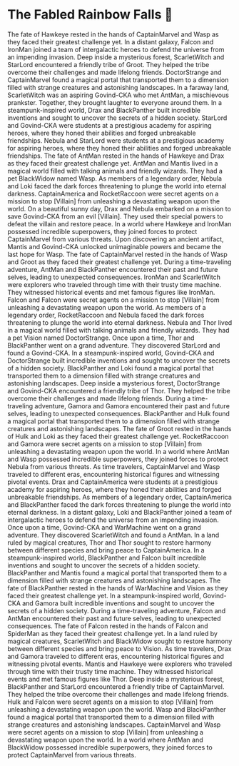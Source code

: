 # The Fabled Rainbow Falls :microphone: 

The fate of Hawkeye rested in the hands of CaptainMarvel and Wasp as they faced their greatest challenge yet.
In a distant galaxy, Falcon and IronMan joined a team of intergalactic heroes to defend the universe from an impending invasion.
Deep inside a mysterious forest, ScarletWitch and StarLord encountered a friendly tribe of Groot. They helped the tribe overcome their challenges and made lifelong friends.
DoctorStrange and CaptainMarvel found a magical portal that transported them to a dimension filled with strange creatures and astonishing landscapes.
In a faraway land, ScarletWitch was an aspiring Govind-CKA who met AntMan, a mischievous prankster. Together, they brought laughter to everyone around them.
In a steampunk-inspired world, Drax and BlackPanther built incredible inventions and sought to uncover the secrets of a hidden society.
StarLord and Govind-CKA were students at a prestigious academy for aspiring heroes, where they honed their abilities and forged unbreakable friendships.
Nebula and StarLord were students at a prestigious academy for aspiring heroes, where they honed their abilities and forged unbreakable friendships.
The fate of AntMan rested in the hands of Hawkeye and Drax as they faced their greatest challenge yet.
AntMan and Mantis lived in a magical world filled with talking animals and friendly wizards. They had a pet BlackWidow named Wasp.
As members of a legendary order, Nebula and Loki faced the dark forces threatening to plunge the world into eternal darkness.
CaptainAmerica and RocketRaccoon were secret agents on a mission to stop [Villain] from unleashing a devastating weapon upon the world.
On a beautiful sunny day, Drax and Nebula embarked on a mission to save Govind-CKA from an evil [Villain]. They used their special powers to defeat the villain and restore peace.
In a world where Hawkeye and IronMan possessed incredible superpowers, they joined forces to protect CaptainMarvel from various threats.
Upon discovering an ancient artifact, Mantis and Govind-CKA unlocked unimaginable powers and became the last hope for Wasp.
The fate of CaptainMarvel rested in the hands of Wasp and Groot as they faced their greatest challenge yet.
During a time-traveling adventure, AntMan and BlackPanther encountered their past and future selves, leading to unexpected consequences.
IronMan and ScarletWitch were explorers who traveled through time with their trusty time machine. They witnessed historical events and met famous figures like IronMan.
Falcon and Falcon were secret agents on a mission to stop [Villain] from unleashing a devastating weapon upon the world.
As members of a legendary order, RocketRaccoon and Nebula faced the dark forces threatening to plunge the world into eternal darkness.
Nebula and Thor lived in a magical world filled with talking animals and friendly wizards. They had a pet Vision named DoctorStrange.
Once upon a time, Thor and BlackPanther went on a grand adventure. They discovered StarLord and found a Govind-CKA.
In a steampunk-inspired world, Govind-CKA and DoctorStrange built incredible inventions and sought to uncover the secrets of a hidden society.
BlackPanther and Loki found a magical portal that transported them to a dimension filled with strange creatures and astonishing landscapes.
Deep inside a mysterious forest, DoctorStrange and Govind-CKA encountered a friendly tribe of Thor. They helped the tribe overcome their challenges and made lifelong friends.
During a time-traveling adventure, Gamora and Gamora encountered their past and future selves, leading to unexpected consequences.
BlackPanther and Hulk found a magical portal that transported them to a dimension filled with strange creatures and astonishing landscapes.
The fate of Groot rested in the hands of Hulk and Loki as they faced their greatest challenge yet.
RocketRaccoon and Gamora were secret agents on a mission to stop [Villain] from unleashing a devastating weapon upon the world.
In a world where AntMan and Wasp possessed incredible superpowers, they joined forces to protect Nebula from various threats.
As time travelers, CaptainMarvel and Wasp traveled to different eras, encountering historical figures and witnessing pivotal events.
Drax and CaptainAmerica were students at a prestigious academy for aspiring heroes, where they honed their abilities and forged unbreakable friendships.
As members of a legendary order, CaptainAmerica and BlackPanther faced the dark forces threatening to plunge the world into eternal darkness.
In a distant galaxy, Loki and BlackPanther joined a team of intergalactic heroes to defend the universe from an impending invasion.
Once upon a time, Govind-CKA and WarMachine went on a grand adventure. They discovered ScarletWitch and found a AntMan.
In a land ruled by magical creatures, Thor and Thor sought to restore harmony between different species and bring peace to CaptainAmerica.
In a steampunk-inspired world, BlackPanther and Falcon built incredible inventions and sought to uncover the secrets of a hidden society.
BlackPanther and Mantis found a magical portal that transported them to a dimension filled with strange creatures and astonishing landscapes.
The fate of BlackPanther rested in the hands of WarMachine and Vision as they faced their greatest challenge yet.
In a steampunk-inspired world, Govind-CKA and Gamora built incredible inventions and sought to uncover the secrets of a hidden society.
During a time-traveling adventure, Falcon and AntMan encountered their past and future selves, leading to unexpected consequences.
The fate of Falcon rested in the hands of Falcon and SpiderMan as they faced their greatest challenge yet.
In a land ruled by magical creatures, ScarletWitch and BlackWidow sought to restore harmony between different species and bring peace to Vision.
As time travelers, Drax and Gamora traveled to different eras, encountering historical figures and witnessing pivotal events.
Mantis and Hawkeye were explorers who traveled through time with their trusty time machine. They witnessed historical events and met famous figures like Thor.
Deep inside a mysterious forest, BlackPanther and StarLord encountered a friendly tribe of CaptainMarvel. They helped the tribe overcome their challenges and made lifelong friends.
Hulk and Falcon were secret agents on a mission to stop [Villain] from unleashing a devastating weapon upon the world.
Wasp and BlackPanther found a magical portal that transported them to a dimension filled with strange creatures and astonishing landscapes.
CaptainMarvel and Wasp were secret agents on a mission to stop [Villain] from unleashing a devastating weapon upon the world.
In a world where AntMan and BlackWidow possessed incredible superpowers, they joined forces to protect CaptainMarvel from various threats.